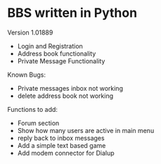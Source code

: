 # BBS written in Python

Version 1.01889
* Login and Registration
* Address book functionality
* Private Message Functionality

Known Bugs:
* Private messages inbox not working
* delete address book not working

Functions to add:
* Forum section
* Show how many users are active in main menu
* reply back to inbox messages
* Add a simple text based game
* Add modem connector for Dialup
